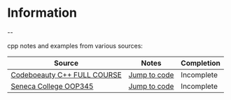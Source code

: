 # Information
--

cpp notes and examples from various sources:

| Source | Notes |Completion |
| ----------- | ----------- | ----------- |
| [Codeboeauty C++ FULL COURSE](https://youtu.be/GQp1zzTwrIg) | [Jump to code](https://github.com/pereiradaniel/cpp_course/tree/master/Codebeauty) | Incomplete |
| [Seneca College OOP345](https://ict.senecacollege.ca/~oop345/pages/content/index.html) | [Jump to code](https://github.com/pereiradaniel/cpp_course/tree/master/OOP345-Notes) | Incomplete |